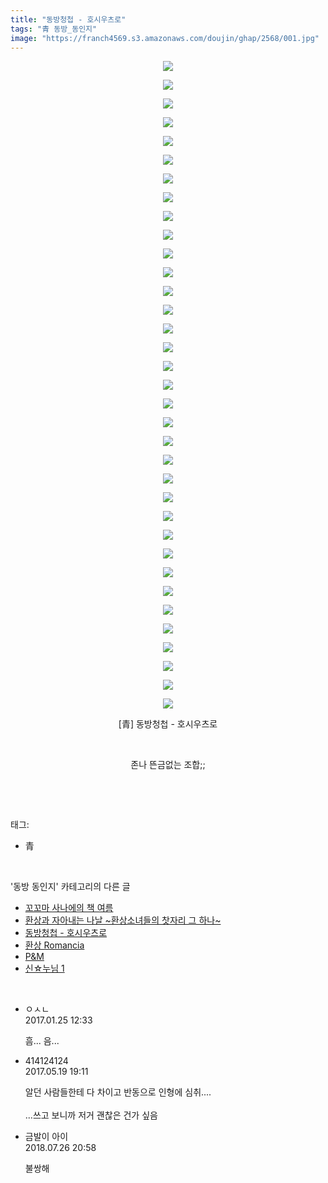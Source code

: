 ```yaml
---
title: "동방청첩 - 호시우츠로"
tags: "青 동방_동인지"
image: "https://franch4569.s3.amazonaws.com/doujin/ghap/2568/001.jpg"
---
```

<div class="article">
<p style="text-align: center; clear: none; float: none;"><img src="{{ site.imgserver2 }}/ghap/2568/001.jpg"/></p>
<p style="text-align: center; clear: none; float: none;"><img src="{{ site.imgserver2 }}/ghap/2568/002.jpg"/></p>
<p style="text-align: center; clear: none; float: none;"><img src="{{ site.imgserver2 }}/ghap/2568/003.jpg"/></p>
<p style="text-align: center; clear: none; float: none;"><img src="{{ site.imgserver2 }}/ghap/2568/004.jpg"/></p>
<p style="text-align: center; clear: none; float: none;"><img src="{{ site.imgserver2 }}/ghap/2568/005.jpg"/></p>
<p style="text-align: center; clear: none; float: none;"><img src="{{ site.imgserver2 }}/ghap/2568/006.jpg"/></p>
<p style="text-align: center; clear: none; float: none;"><img src="{{ site.imgserver2 }}/ghap/2568/007.jpg"/></p>
<p style="text-align: center; clear: none; float: none;"><img src="{{ site.imgserver2 }}/ghap/2568/008.jpg"/></p>
<p style="text-align: center; clear: none; float: none;"><img src="{{ site.imgserver2 }}/ghap/2568/009.jpg"/></p>
<p style="text-align: center; clear: none; float: none;"><img src="{{ site.imgserver2 }}/ghap/2568/010.jpg"/></p>
<p style="text-align: center; clear: none; float: none;"><img src="{{ site.imgserver2 }}/ghap/2568/011.jpg"/></p>
<p style="text-align: center; clear: none; float: none;"><img src="{{ site.imgserver2 }}/ghap/2568/012.jpg"/></p>
<p style="text-align: center; clear: none; float: none;"><img src="{{ site.imgserver2 }}/ghap/2568/013.jpg"/></p>
<p style="text-align: center; clear: none; float: none;"><img src="{{ site.imgserver2 }}/ghap/2568/014.jpg"/></p>
<p style="text-align: center; clear: none; float: none;"><img src="{{ site.imgserver2 }}/ghap/2568/015.jpg"/></p>
<p style="text-align: center; clear: none; float: none;"><img src="{{ site.imgserver2 }}/ghap/2568/016.jpg"/></p>
<p style="text-align: center; clear: none; float: none;"><img src="{{ site.imgserver2 }}/ghap/2568/017.jpg"/></p>
<p style="text-align: center; clear: none; float: none;"><img src="{{ site.imgserver2 }}/ghap/2568/018.jpg"/></p>
<p style="text-align: center; clear: none; float: none;"><img src="{{ site.imgserver2 }}/ghap/2568/019.jpg"/></p>
<p style="text-align: center; clear: none; float: none;"><img src="{{ site.imgserver2 }}/ghap/2568/020.jpg"/></p>
<p style="text-align: center; clear: none; float: none;"><img src="{{ site.imgserver2 }}/ghap/2568/021.jpg"/></p>
<p style="text-align: center; clear: none; float: none;"><img src="{{ site.imgserver2 }}/ghap/2568/022.jpg"/></p>
<p style="text-align: center; clear: none; float: none;"><img src="{{ site.imgserver2 }}/ghap/2568/023.jpg"/></p>
<p style="text-align: center; clear: none; float: none;"><img src="{{ site.imgserver2 }}/ghap/2568/024.jpg"/></p>
<p style="text-align: center; clear: none; float: none;"><img src="{{ site.imgserver2 }}/ghap/2568/025.jpg"/></p>
<p style="text-align: center; clear: none; float: none;"><img src="{{ site.imgserver2 }}/ghap/2568/026.jpg"/></p>
<p style="text-align: center; clear: none; float: none;"><img src="{{ site.imgserver2 }}/ghap/2568/027.jpg"/></p>
<p style="text-align: center; clear: none; float: none;"><img src="{{ site.imgserver2 }}/ghap/2568/028.jpg"/></p>
<p style="text-align: center; clear: none; float: none;"><img src="{{ site.imgserver2 }}/ghap/2568/029.jpg"/></p>
<p style="text-align: center; clear: none; float: none;"><img src="{{ site.imgserver2 }}/ghap/2568/030.jpg"/></p>
<p style="text-align: center; clear: none; float: none;"><img src="{{ site.imgserver2 }}/ghap/2568/031.jpg"/></p>
<p style="text-align: center; clear: none; float: none;"><img src="{{ site.imgserver2 }}/ghap/2568/032.jpg"/></p>
<p style="text-align: center; clear: none; float: none;"><img src="{{ site.imgserver2 }}/ghap/2568/033.jpg"/></p>
<p style="text-align: center; clear: none; float: none;"><img src="{{ site.imgserver2 }}/ghap/2568/034.jpg"/></p>
<p style="text-align: center; clear: none; float: none;"><img src="{{ site.imgserver2 }}/ghap/2568/035.jpg"/></p>
<p style="text-align: center; clear: none; float: none;">[青] 동방청첩 - 호시우츠로</p>
<p style="text-align: center; clear: none; float: none;"><br/></p>
<p style="text-align: center; clear: none; float: none;">존나 뜬금없는 조합;;</p>
<p><br/></p>
</div><br/>
<div class="tagTrail">
<p>태그: </p>
<ul>
<li>青</li>
</ul>
</div><br/>
<div class="another">
<p>'동방 동인지' 카테고리의 다른 글</p>
<ul>
<li><a href="/ghap_2570">꼬꼬마 사나에의 책 여름</a></li>
<li><a href="/ghap_2569">환상과 자아내는 나날 ~환상소녀들의 찻자리 그 하나~</a></li>
<li><a href="/ghap_2568">동방청첩 - 호시우츠로</a></li>
<li><a href="/ghap_2567">환상 Romancia</a></li>
<li><a href="/ghap_2566">P&amp;M</a></li>
<li><a href="/ghap_2565">신☆누님 1</a></li>
</ul>
</div><br/>
<div class="cb_module cb_fluid">
<div class="cb_wrt cb_profile">
<div class="comment">
<ul>
<li class="cb_thumb_off" id="comment14899793">
<div class="cb_comment_area">
<div class="cb_info_area">
<div class="cb_section">
<span class="cb_nick_name">ㅇㅅㄴ</span>
</div>
<div class="cb_section">
<span class="cb_date">2017.01.25 12:33 </span>
</div>
</div>
<div class="cb_dsc_comment">
<p class="cb_dsc">
											흠... 음... 
										</p>
</div>
</div></li>
<li class="cb_thumb_off" id="comment14993348">
<div class="cb_comment_area">
<div class="cb_info_area">
<div class="cb_section">
<span class="cb_nick_name">414124124</span>
</div>
<div class="cb_section">
<span class="cb_date">2017.05.19 19:11 </span>
</div>
</div>
<div class="cb_dsc_comment">
<p class="cb_dsc">
											알던 사람들한테 다 차이고 반동으로 인형에 심취....<br/>
<br/>
...쓰고 보니까 저거 괜찮은 건가 싶음
										</p>
</div>
</div></li>
<li class="cb_thumb_off" id="comment15294356">
<div class="cb_comment_area">
<div class="cb_info_area">
<div class="cb_section">
<span class="cb_nick_name">금발이 아이</span>
</div>
<div class="cb_section">
<span class="cb_date">2018.07.26 20:58 </span>
</div>
</div>
<div class="cb_dsc_comment">
<p class="cb_dsc">
											불쌍해
										</p>
</div>
</div></li>
</ul>
</div>
</div><!-- commentList close -->
</div><br/>
